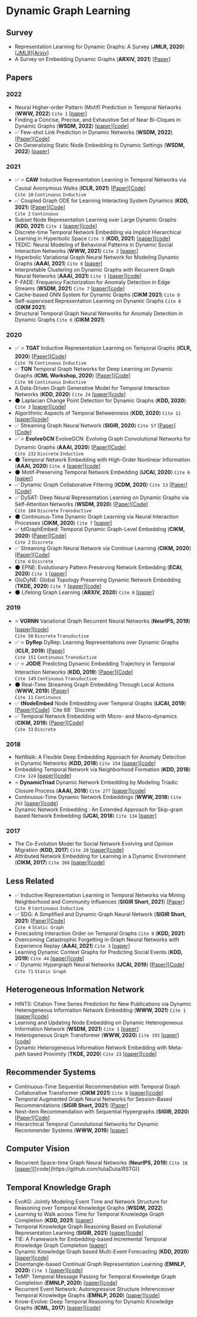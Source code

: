 # Dynamic Graph Learning

## Survey

* Representation Learning for Dynamic Graphs: A Survey (**JMLR, 2020**) [[JMLR](https://arxiv.org/pdf/1905.11485.pdf)][[Arxiv](https://arxiv.org/pdf/1905.11485v1.pdf)]
* A Survey on Embedding Dynamic Graphs (**ARXIV, 2021**) [[Paper](https://arxiv.org/pdf/2101.01229v1.pdf)]

## Papers

### 2022

* Neural Higher-order Pattern (Motif) Prediction in Temporal Networks (**WWW, 2022**) `Cite 1` [[paper](https://arxiv.org/pdf/2106.06039.pdf)]
* Finding a Concise, Precise, and Exhaustive Set of Near Bi-Cliques in Dynamic Graphs (**WSDM, 2022**) [[paper](https://arxiv.org/pdf/2110.14875.pdf)][[code](https://github.com/hyeonjeong1/cutnpeel)]
* ✅ Few-shot Link Prediction in Dynamic Networks (**WSDM, 2022**) [[Paper](http://www.shichuan.org/doc/120.pdf)][[Code](https://github.com/BUPT-GAMMA/MetaDyGNN)]
* On Generalizing Static Node Embedding to Dynamic Settings (**WSDM, 2022**) [[paper](https://gemslab.github.io/papers/dijin-2021-trg.pdf)]
### 2021

* ✅ ⭐️ **CAW** Inductive Representation Learning in Temporal Networks via Causal Anonymous Walks (**ICLR, 2021**) [[Paper](https://openreview.net/pdf?id=KYPz4YsCPj)][[Code](https://github.com/snap-stanford/CAW)]  
`Cite 10` `Continuous` `Inductive`
* ✅ Coupled Graph ODE for Learning Interacting System Dynamics (**KDD, 2021**) [[Paper](http://web.cs.ucla.edu/~yzsun/papers/2021_KDD_CG_ODE.pdf)][[Code](https://github.com/ZijieH/CG-ODE)]  
`Cite 2` `Continuous`
* Subset Node Representation Learning over Large Dynamic Graphs (**KDD, 2021**) `Cite 1` [[paper](https://arxiv.org/pdf/2106.01570.pdf)][[code](https://github.com/zjlxgxz/DynamicPPE)]
* Discrete-time Temporal Network Embedding via Implicit Hierarchical Learning in Hyperbolic Space `Cite 3` (**KDD, 2021**) [[paper](https://arxiv.org/pdf/2107.03767.pdf)][[code](https://github.com/marlin-codes/HTGN-KDD21)]
* TEDIC: Neural Modeling of Behavioral Patterns in Dynamic Social Interaction Networks (**WWW, 2021**) `Cite 2` [[paper](http://snap.stanford.edu/tedic/files/www21_tedic.pdf)]
* Hyperbolic Variational Graph Neural Network for Modeling Dynamic Graphs (**AAAI, 2021**) `Cite 6` [[paper](https://arxiv.org/pdf/2104.02228.pdf)]
* Interpretable Clustering on Dynamic Graphs with Recurrent Graph Neural Networks (**AAAI, 2021**) `Cite 1` [[paper](https://arxiv.org/pdf/2012.08740.pdf)][[code](https://github.com/InterpretableClustering/InterpretableClustering)]
* F-FADE: Frequency Factorization for Anomaly Detection in Edge Streams (**WSDM, 2021**) `Cite 7` [[paper](https://cs.stanford.edu/people/jure/pubs/ffade-wsdm21.pdf)][[code](https://github.com/snap-stanford/F-FADE)]
* Cache-based GNN System for Dynamic Graphs (**CIKM 2021**) `Cite 0`
* Self-supervised Representation Learning on Dynamic Graphs `Cite 0` (**CIKM 2021**)
* Structural Temporal Graph Neural Networks for Anomaly Detection in Dynamic Graphs `Cite 6` (**CIKM 2021**)

### 2020

* ✅ ⭐️ **TGAT** Inductive Representation Learning on Temporal Graphs (**ICLR, 2020**) [[Paper](https://arxiv.org/pdf/2002.07962.pdf)][[Code](https://github.com/StatsDLMathsRecomSys/Inductive-representation-learning-on-temporal-graphs)]  
`Cite 76` `Continuous` `Inductive`
* ✅ **TGN** Temporal Graph Networks for Deep Learning on Dynamic Graphs (**ICML Workshop, 2020**) [[Paper](https://arxiv.org/pdf/2006.10637v1.pdf)][[Code](https://github.com/twitter-research/tgn)]  
`Cite 66` `Continuous` `Inductive`
* A Data-Driven Graph Generative Model for Temporal Interaction Networks (**KDD, 2020**) `Cite 24` [[paper](https://dl.acm.org/doi/pdf/10.1145/3394486.3403082)][[code](https://github.com/davidchouzdw/TagGen)]
* 🌑 Laplacian Change Point Detection for Dynamic Graphs (**KDD, 2020**) `Cite 3` [[paper](https://dl.acm.org/doi/pdf/10.1145/3394486.3403077)][[code](https://github.com/shenyangHuang/LAD)]
* Algorithmic Aspects of Temporal Betweenness (**KDD, 2020**) `Cite 11` [[paper](https://dl.acm.org/doi/pdf/10.1145/3394486.3403259)][[code](https://fpt.akt.tu-berlin.de/software/temporal_betweenness/)]
* ✅ Streaming Graph Neural Network (**SIGIR, 2020**) `Cite 57` [[Paper](https://arxiv.org/pdf/1810.10627.pdf)][[Code](https://github.com/alge24/DyGNN)]
* ✅ ⭐️ **EvolveGCN** EvolveGCN: Evolving Graph Convolutional Networks for Dynamic Graphs (**AAAI, 2020**) [[Paper](https://arxiv.org/pdf/1902.10191.pdf)][[Code](https://github.com/IBM/EvolveGCN)]  
`Cite 232` `Discrete` `Inductive`
* 🌑 Temporal Network Embedding with High-Order Nonlinear Information (**AAAI, 2020**) `Cite 4` [[paper](https://ojs.aaai.org/index.php/AAAI/article/view/5993)][[code](https://github.com/WHU-CS/HNIP)]
* 🌑 Motif-Preserving Temporal Network Embedding (**IJCAI, 2020**) `Cite 6` [[paper](https://www.ijcai.org/proceedings/2020/0172.pdf)]
* ✅ Dynamic Graph Collaborative Filtering (**ICDM, 2020**) `Cite 13` [[Paper](https://arxiv.org/pdf/2101.02844.pdf)][[Code](https://github.com/CRIPAC-DIG/DGCF)]
* ✅ DySAT: Deep Neural Representation Learning on Dynamic Graphs via Self-Attention Networks (**WSDM, 2020**) [[Paper](https://dl.acm.org/doi/pdf/10.1145/3336191.3371845)][[Code](https://github.com/aravindsankar28/DySAT)]  
`Cite 104` `Discrete` `Transductive`
* 🌑 Continuous-Time Dynamic Graph Learning via Neural Interaction Processes (**CIKM, 2020**) `Cite 7` [[paper](https://dl.acm.org/doi/pdf/10.1145/3340531.3411946)]
* ✅ tdGraphEmbed: Temporal Dynamic Graph-Level Embedding (**CIKM, 2020**) [[Paper](https://dl.acm.org/doi/pdf/10.1145/3340531.3411953)][[Code](https://github.com/moranbel/tdGraphEmbed)]  
`Cite 2` `Discrete`
* ✅ Streaming Graph Neural Network via Continue Learning (**CIKM, 2020**) [[Paper](https://arxiv.org/pdf/2009.10951.pdf)][[Code](https://github.com/Junshan-Wang/ContinualGNN)]  
`Cite 6` `Discrete`
* 🌑 EPNE: Evolutionary Pattern Preserving Network Embedding (**ECAI, 2020**) `Cite 1` [[paper](http://ecai2020.eu/papers/528_paper.pdf)]
* GloDyNE: Global Topology Preserving Dynamic Network Embedding (**TKDE, 2020**) `Cite 7` [[paper](https://ieeexplore.ieee.org/stamp/stamp.jsp?tp=&arnumber=9302718)][[code](https://github.com/houchengbin/GloDyNE)]
* 🌑 Lifelong Graph Learning (**ARXIV, 2020**) `Cite 8` [[paper](https://arxiv.org/pdf/2009.00647.pdf)]

### 2019

* ⭐️ **VGRNN** Variational Graph Recurrent Neural Networks (**NeurIPS, 2019**) [[paper](https://papers.nips.cc/paper/2019/file/a6b8deb7798e7532ade2a8934477d3ce-Paper.pdf)][[code](https://github.com/VGraphRNN/VGRNN)]  
`Cite 50` `Discrete` `Transductive`
* ✅ ⭐️ **DyRep** DyRep: Learning Representations over Dynamic Graphs (**ICLR, 2019**) [[Paper](https://openreview.net/pdf?id=HyePrhR5KX)]  
`Cite 151` `Continuous` `Transductive`
* ✅ ⭐️ **JODIE** Predicting Dynamic Embedding Trajectory in Temporal Interaction Networks (**KDD, 2019**) [[Paper](https://arxiv.org/pdf/1908.01207.pdf)][[Code](https://github.com/srijankr/jodie)]  
`Cite 149` `Continuous` `Transductive`
* 🌑 Real-Time Streaming Graph Embedding Through Local Actions (**WWW, 2019**) [[Paper](https://nickduffield.net/download/papers/DL4G-SDE-2019.pdf)]  
`Cite 11` `Continuous`
* ✅ **tNodeEmbed** Node Embedding over Temporal Graphs (**IJCAI, 2019**) [[Paper](https://www.ijcai.org/proceedings/2019/0640.pdf)][[Code](https://github.com/urielsinger/tNodeEmbed#:~:text=Node%20Embedding%20over%20Temporal%20Graphs.%20Uriel%20Singer%2C%20Ido,for%20nodes%20in%20any%20%28un%29directed%2C%20%28un%29weighted%20temporal%20graph.)]  
`Cite 68` `Discrete`
* ✅ Temporal Network Embedding with Micro- and Macro-dynamics (**CIKM, 2019**) [[Paper](https://par.nsf.gov/servlets/purl/10148548)][[Code](https://github.com/rootlu/MMDNE)]  
`Cite 33` `Discrete`

### 2018

* NetWalk: A Flexible Deep Embedding Approach for Anomaly Detection in Dynamic Networks (**KDD, 2018**) `Cite 154` [[paper](https://dl.acm.org/doi/pdf/10.1145/3219819.3220024)][[code](https://github.com/kdmsit/NetWalk)]
* Embedding Temporal Network via Neighborhood Formation (**KDD, 2018**) `Cite 124` [[paper](https://dl.acm.org/doi/pdf/10.1145/3219819.3220054)][[code]()]
* ⭐️ **DynamicTriad** Dynamic Network Embedding by Modeling Triadic Closure Process (**AAAI, 2018**) `Cite 277` [[paper](http://yangy.org/works/dynamictriad/dynamic_triad.pdf)][[code](https://github.com/luckiezhou/DynamicTriad)]
* Continuous-Time Dynamic Network Embeddings (**WWW, 2018**) `Cite 263` [[paper](https://dl.acm.org/doi/pdf/10.1145/3184558.3191526)][[code](https://github.com/Shubhranshu-Shekhar/ctdne)]
* Dynamic Network Embedding : An Extended Approach for Skip-gram based Network Embedding (**IJCAI, 2018**) `Cite 134` [[paper](https://www.ijcai.org/proceedings/2018/0288.pdf)]

### 2017

* The Co-Evolution Model for Social Network Evolving and Opinion Migration (**KDD, 2017**) `Cite 20` [[paper](http://web.cs.ucla.edu/~yzsun/papers/2017_kdd_coevolution.pdf)][[code]()]
* Attributed Network Embedding for Learning in a Dynamic Environment (**CIKM, 2017**) `Cite 268` [[paper](https://arxiv.org/pdf/1706.01860.pdf)][[code](https://github.com/gaoghc/DANE)]

## Less Related
* ✅ Inductive Representation Learning in Temporal Networks via Mining Neighborhood and Community Influences (**SIGIR Short, 2021**) [[Paper](https://arxiv.org/pdf/2110.00267.pdf)]  
`Cite 0` `Continuous` `Inductive`
* ✅ SDG: A Simplified and Dynamic Graph Neural Network (**SIGIR Short, 2021**) [[Paper](https://github.com/DongqiFu/SDG/blob/main/paper/SDG_A%20Simplified%20and%20Dynamic%20Graph%20Neural%20Network.pdf)][[Code](https://github.com/DongqiFu/SDG)]  
`Cite 4` `Static Graph`
* Forecasting Interaction Order on Temporal Graphs `Cite 0` (**KDD, 2021**) 
* Overcoming Catastrophic Forgetting in Graph Neural Networks with Experience Replay (**AAAI, 2021**) `Cite 3` [[paper](https://arxiv.org/pdf/2003.09908.pdf)]
* Learning Dynamic Context Graphs for Predicting Social Events (**KDD, 2019**) `Cite 44` [[paper](https://yue-ning.github.io/docs/KDD19-dengA.pdf)][[code](https://github.com/amy-deng/DynamicGCN)]
* ✅ Dynamic Hypergraph Neural Networks (**IJCAI, 2019**) [[Paper](https://www.ijcai.org/Proceedings/2019/0366.pdf)][[Code](https://github.com/iMoonLab/DHGNN#:~:text=%20DHGNN%3A%20Dynamic%20Hypergraph%20Neural%20Networks%20%201,%28Zhilin%20Yang%2C%20William%20W.%20-%20Cohen%2C...%20More%20)]  
`Cite 71` `Static Graph`

## Heterogeneous Information Network
* HINTS: Citation Time Series Prediction for New Publications via Dynamic Heterogeneous Information Network Embedding (**WWW, 2021**) `Cite 1` [[paper](http://web.cs.ucla.edu/~yzsun/papers/2021_WWW_HINTS.pdf)][[code](https://github.com/songjiang0909/HINTS_code)]
* Learning and Updating Node Embedding on Dynamic Heterogeneous Information Network (**WSDM, 2021**) `Cite 1` [[paper](https://dl.acm.org/doi/pdf/10.1145/3437963.3441745)]
* Heterogeneous Graph Transformer (**WWW, 2020**) `Cite 193` [[paper](https://arxiv.org/pdf/2003.01332.pdf)][[code](https://github.com/acbull/pyHGT)]
* Dynamic Heterogeneous Information Network Embedding with Meta-path based Proximity (**TKDE, 2020**) `Cite 23` [[paper](https://yuanfulu.github.io/publication/TKDE-DyHNE.pdf)][[code](https://github.com/rootlu/DyHNE)]

## Recommender Systems
* Continuous-Time Sequential Recommendation with Temporal Graph Collaborative Transformer (**CIKM 2021**) `Cite 8` [[paper](https://arxiv.org/pdf/2108.06625.pdf)][[code](https://github.com/DyGRec/TGSRec)]
* Temporal Augmented Graph Neural Networks for Session-Based Recommendations (**SIGIR Short, 2021**) [[Paper](https://www4.comp.polyu.edu.hk/~xiaohuang/docs/Huachi_sigir2021.pdf)]
* Next-item Recommendation with Sequential Hypergraphs (**SIGIR, 2020**) [[Paper](http://www.public.asu.edu/~kding9/pdf/SIGIR2020_HyperRec.pdf)][[Code](https://github.com/wangjlgz/HyperRec)]
* Hierarchical Temporal Convolutional Networks for Dynamic Recommender Systems (**WWW, 2019**) [[paper](https://arxiv.org/pdf/1904.04381.pdf)]

## Computer Vision
* Recurrent Space-time Graph Neural Networks (**NeurIPS, 2019**) `Cite 18` [[paper](http://export.arxiv.org/pdf/1904.05582#:~:text=Our%20recurrent%20neural%20graph%20ef%EF%AC%81ciently%20processes%20information%20in,in%20space-time%20using%20a%20backbone%20deep%20neural%20network.)][[code](https://github.com/IuliaDuta/RSTG)]

## Temporal Knowledge Graph
* EvoKG: Jointly Modeling Event Time and Network Structure for Reasoning over Temporal Knowledge Graphs (**WSDM, 2022**)
* Learning to Walk across Time for Temporal Knowledge Graph Completion (**KDD, 2021**) [[paper](https://arxiv.org/pdf/2012.10595v1.pdf)]
* Temporal Knowledge Graph Reasoning Based on Evolutional Representation Learning (**SIGIR, 2021**) [[paper](https://arxiv.org/pdf/2104.10353.pdf)][[code](https://github.com/Lee-zix/RE-GCN)]
* TIE: A Framework for Embedding-based Incremental Temporal Knowledge Graph Completion [[paper](https://arxiv.org/pdf/2104.08419.pdf)]
* Dynamic Knowledge Graph based Multi-Event Forecasting (**KDD, 2020**) [[paper](https://yue-ning.github.io/docs/KDD20-glean.pdf)][[code](https://github.com/amy-deng/glean)]
* Disentangle-based Continual Graph Representation Learning (**EMNLP, 2020**) `Cite 1` [[paper](https://arxiv.org/pdf/2010.02565.pdf)][[code](https://github.com/KXY-PUBLIC/DiCGRL)]
* TeMP: Temporal Message Passing for Temporal Knowledge Graph Completion (**EMNLP, 2020**) [[paper](https://aclanthology.org/2020.emnlp-main.462.pdf)][[code](https://github.com/JiapengWu/TeMP)]
* Recurrent Event Network: Autoregressive Structure Inferenceover Temporal Knowledge Graphs (**EMNLP, 2020**) [[paper](https://aclanthology.org/2020.emnlp-main.541.pdf)][[code](https://github.com/INK-USC/RE-Net)]
* Know-Evolve: Deep Temporal Reasoning for Dynamic Knowledge Graphs (**ICML, 2017**) [[paper](http://proceedings.mlr.press/v70/trivedi17a/trivedi17a.pdf)][[code](https://github.com/rstriv/Know-Evolve)]
